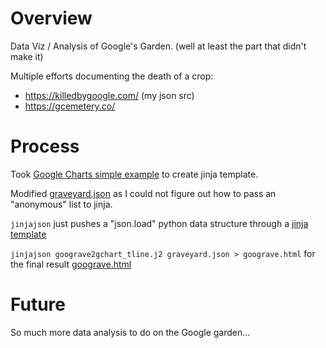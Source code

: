 # Overview

Data Viz / Analysis of Google's Garden.  (well at least the part that didn't make it)

Multiple efforts documenting the death of a crop:

* https://killedbygoogle.com/ (my json src)
* https://gcemetery.co/

# Process

Took [Google Charts simple example](https://developers.google.com/chart/interactive/docs/gallery/timeline#a-simple-example)
to create jinja template.

Modified [graveyard.json](graveyard.json) as I could not figure out how to pass an "anonymous" list to jinja.

`jinjajson` just pushes a "json.load" python data structure through a [jinja template](goograve2gchart_tline.j2)

`jinjajson goograve2gchart_tline.j2 graveyard.json > goograve.html` for the final result [goograve.html]( http://htmlpreview.github.com/?goograve.html)

# Future

So much more data analysis to do on the Google garden...
